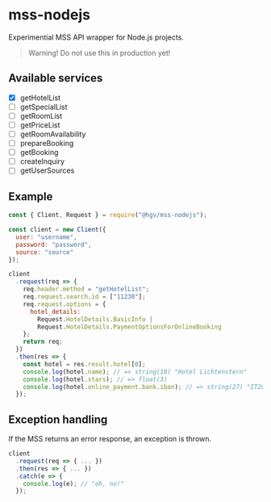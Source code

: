 # mss-nodejs

Experimential MSS API wrapper for Node.js projects.

> Warning! Do not use this in production yet!

## Available services

* [x] getHotelList
* [ ] getSpecialList
* [ ] getRoomList
* [ ] getPriceList
* [ ] getRoomAvailability
* [ ] prepareBooking
* [ ] getBooking
* [ ] createInquiry
* [ ] getUserSources

## Example

```js
const { Client, Request } = require("@hgv/mss-nodejs");

const client = new Client({
  user: "username",
  password: "password",
  source: "source"
});

client
  .request(req => {
    req.header.method = "getHotelList";
    req.request.search.id = ["11230"];
    req.request.options = {
      hotel_details:
        Request.HotelDetails.BasicInfo |
        Request.HotelDetails.PaymentOptionsForOnlineBooking
    };
    return req;
  })
  .then(res => {
    const hotel = res.result.hotel[0];
    console.log(hotel.name); // => string(18) "Hotel Lichtenstern"
    console.log(hotel.stars); // => float(3)
    console.log(hotel.online_payment.bank.iban); // => string(27) "IT28K0818758740000001021022"
  });
```

## Exception handling

If the MSS returns an error response, an exception is thrown.

```js
client
  .request(req => { ... })
  .then(res => { ... })
  .catch(e => {
    console.log(e); // "oh, no!"
  });
```
